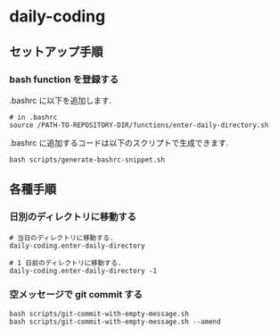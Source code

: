# daily-coding

## セットアップ手順

### bash function を登録する

.bashrc に以下を追加します.

    # in .bashrc
    source /PATH-TO-REPOSITORY-DIR/functions/enter-daily-directory.sh

.bashrc に追加するコードは以下のスクリプトで生成できます.

    bash scripts/generate-bashrc-snippet.sh

## 各種手順

### 日別のディレクトリに移動する

    # 当日のディレクトリに移動する.
    daily-coding.enter-daily-directory

    # 1 日前のディレクトリに移動する.
    daily-coding.enter-daily-directory -1

### 空メッセージで git commit する

    bash scripts/git-commit-with-empty-message.sh
    bash scripts/git-commit-with-empty-message.sh --amend

